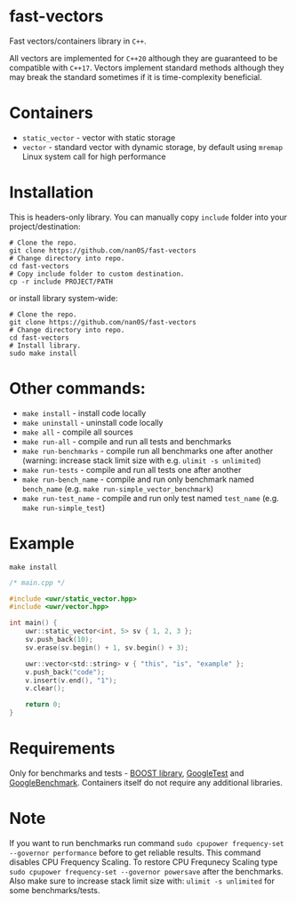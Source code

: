 # fast-vectors
Fast vectors/containers library in `C++`.

All vectors are implemented for `C++20` although they are guaranteed to be compatible with `C++17`. Vectors implement standard methods although they may break the standard sometimes if it is time-complexity beneficial.

# Containers
- `static_vector` - vector with static storage
- `vector` - standard vector with dynamic storage, by default using `mremap` Linux system call for high performance

# Installation
This is headers-only library. You can manually copy `include` folder into your project/destination:

    # Clone the repo.
    git clone https://github.com/nan0S/fast-vectors
    # Change directory into repo.
    cd fast-vectors
    # Copy include folder to custom destination.
    cp -r include PROJECT/PATH   

or install library system-wide:

    # Clone the repo.
    git clone https://github.com/nan0S/fast-vectors
    # Change directory into repo.
    cd fast-vectors
    # Install library.
    sudo make install

# Other commands:
- `make install` - install code locally
- `make uninstall` - uninstall code locally
- `make all` - compile all sources
- `make run-all` - compile and run all tests and benchmarks
- `make run-benchmarks` - compile run all benchmarks one after another (warning: increase stack limit size with e.g. `ulimit -s unlimited`)
- `make run-tests` - compile and run all tests one after another
- `make run-bench_name` - compile and run only benchmark named `bench_name` (e.g. `make run-simple_vector_benchmark`)
- `make run-test_name` - compile and run only test named `test_name` (e.g. `make run-simple_test`)

# Example
`make install`
```c
/* main.cpp */

#include <uwr/static_vector.hpp>
#include <uwr/vector.hpp>

int main() {
    uwr::static_vector<int, 5> sv { 1, 2, 3 };
    sv.push_back(10);
    sv.erase(sv.begin() + 1, sv.begin() + 3);

    uwr::vector<std::string> v { "this", "is", "example" };
    v.push_back("code");
    v.insert(v.end(), "1");
    v.clear();

    return 0;
}
```

# Requirements
Only for benchmarks and tests - [BOOST library](https://github.com/boostorg/boost), [GoogleTest](https://github.com/google/googletest) and [GoogleBenchmark](https://github.com/google/benchmark).
Containers itself do not require any additional libraries.

# Note
If you want to run benchmarks run command `sudo cpupower frequency-set --governor performance` before to get reliable results. This command disables CPU Frequency Scaling. To restore CPU Frequnecy Scaling type `sudo cpupower frequency-set --governor powersave` after the benchmarks. Also make sure to increase stack limit size with: `ulimit -s unlimited` for some benchmarks/tests.
